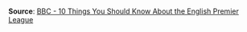 
<br>

**Source**: [BBC - 10 Things You Should Know About the English Premier League](http://www.bbcamerica.com/anglophenia/2014/08/10-things-know-english-premier-league/)
